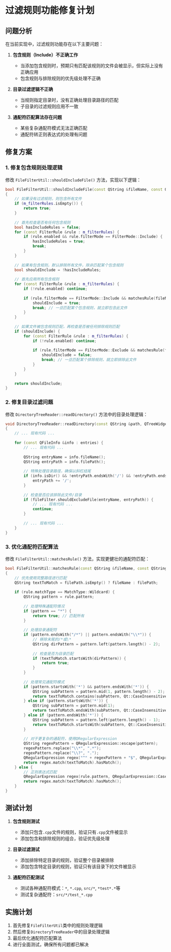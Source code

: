 # 过滤规则功能修复计划

## 问题分析

在当前实现中，过滤规则功能存在以下主要问题：

1. **包含规则（Include）不正确工作**
   - 当添加包含规则时，预期只有匹配该规则的文件会被显示，但实际上没有正确应用
   - 包含规则与排除规则的优先级处理不正确

2. **目录过滤逻辑不正确**
   - 当规则指定目录时，没有正确处理目录路径的匹配
   - 子目录的过滤规则应用不一致

3. **通配符匹配算法存在问题**
   - 某些复杂通配符模式无法正确匹配
   - 通配符转正则表达式的处理有问题

## 修复方案

### 1. 修复包含规则处理逻辑

修改 `FileFilterUtil::shouldIncludeFile()` 方法，实现以下逻辑：

```cpp
bool FileFilterUtil::shouldIncludeFile(const QString &fileName, const QString &filePath) const
{
    // 如果没有过滤规则，则包含所有文件
    if (m_filterRules.isEmpty()) {
        return true;
    }
    
    // 首先检查是否有任何包含规则
    bool hasIncludeRules = false;
    for (const FilterRule &rule : m_filterRules) {
        if (rule.enabled && rule.filterMode == FilterMode::Include) {
            hasIncludeRules = true;
            break;
        }
    }
    
    // 如果有包含规则，默认排除所有文件，除非匹配某个包含规则
    bool shouldInclude = !hasIncludeRules;
    
    // 首先应用所有包含规则
    for (const FilterRule &rule : m_filterRules) {
        if (!rule.enabled) continue;
        
        if (rule.filterMode == FilterMode::Include && matchesRule(fileName, filePath, rule)) {
            shouldInclude = true;
            break; // 一旦匹配某个包含规则，就立即包含此文件
        }
    }
    
    // 如果文件被包含规则匹配，再检查是否被任何排除规则匹配
    if (shouldInclude) {
        for (const FilterRule &rule : m_filterRules) {
            if (!rule.enabled) continue;
            
            if (rule.filterMode == FilterMode::Exclude && matchesRule(fileName, filePath, rule)) {
                shouldInclude = false;
                break; // 一旦匹配某个排除规则，就立即排除此文件
            }
        }
    }
    
    return shouldInclude;
}
```

### 2. 修复目录过滤问题

修改 `DirectoryTreeReader::readDirectory()` 方法中的目录处理逻辑：

```cpp
void DirectoryTreeReader::readDirectory(const QString &path, QTreeWidgetItem *parent, int currentDepth)
{
    // ... 现有代码 ...
    
    for (const QFileInfo &info : entries) {
        // ... 现有代码 ...
        
        QString entryName = info.fileName();
        QString entryPath = info.filePath();
        
        // 特殊处理目录路径，确保以斜杠结尾
        if (info.isDir() && !entryPath.endsWith('/') && !entryPath.endsWith('\\')) {
            entryPath += '/';
        }
        
        // 检查是否应该排除此文件/目录
        if (fileFilter.shouldExcludeFile(entryName, entryPath)) {
            // ... 现有代码 ...
            continue;
        }
        
        // ... 现有代码 ...
    }
}
```

### 3. 优化通配符匹配算法

修改 `FileFilterUtil::matchesRule()` 方法，实现更健壮的通配符匹配：

```cpp
bool FileFilterUtil::matchesRule(const QString &fileName, const QString &filePath, const FilterRule &rule) const
{
    // 优先使用完整路径进行匹配
    QString textToMatch = filePath.isEmpty() ? fileName : filePath;
    
    if (rule.matchType == MatchType::Wildcard) {
        QString pattern = rule.pattern;
        
        // 处理特殊通配符情况
        if (pattern == "*") {
            return true; // 匹配所有
        }
        
        // 处理目录通配符
        if (pattern.endsWith("/*") || pattern.endsWith("\\*")) {
            // 移除末尾的/*或\*
            QString dirPattern = pattern.left(pattern.length() - 2);
            
            // 检查是否为目录匹配
            if (textToMatch.startsWith(dirPattern)) {
                return true;
            }
        }
        
        // 处理常见通配符模式
        if (pattern.startsWith('*') && pattern.endsWith('*')) {
            QString subPattern = pattern.mid(1, pattern.length() - 2);
            return textToMatch.contains(subPattern, Qt::CaseInsensitive);
        } else if (pattern.startsWith('*')) {
            QString subPattern = pattern.mid(1);
            return textToMatch.endsWith(subPattern, Qt::CaseInsensitive);
        } else if (pattern.endsWith('*')) {
            QString subPattern = pattern.left(pattern.length() - 1);
            return textToMatch.startsWith(subPattern, Qt::CaseInsensitive);
        }
        
        // 对于更复杂的通配符，使用QRegularExpression
        QString regexPattern = QRegularExpression::escape(pattern);
        regexPattern.replace("\\*", ".*");
        regexPattern.replace("\\?", ".");
        QRegularExpression regex("^" + regexPattern + "$", QRegularExpression::CaseInsensitiveOption);
        return regex.match(textToMatch).hasMatch();
    } else {
        // 正则表达式匹配
        QRegularExpression regex(rule.pattern, QRegularExpression::CaseInsensitiveOption);
        return regex.match(textToMatch).hasMatch();
    }
}
```

## 测试计划

1. **包含规则测试**
   - 添加只包含`.cpp`文件的规则，验证只有`.cpp`文件被显示
   - 添加包含和排除规则的组合，验证优先级处理

2. **目录过滤测试**
   - 添加排除特定目录的规则，验证整个目录被排除
   - 添加包含特定目录的规则，验证只有该目录下的文件被显示

3. **通配符匹配测试**
   - 测试各种通配符模式：`*`, `*.cpp`, `src/*`, `*test*.*`等
   - 测试复杂通配符：`src/*/test_*.cpp`

## 实施计划

1. 首先修复`FileFilterUtil`类中的规则处理逻辑
2. 然后修复`DirectoryTreeReader`中的目录处理逻辑
3. 最后优化通配符匹配算法
4. 进行全面测试，确保所有问题都已解决 